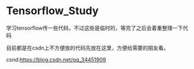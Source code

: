 # Tensorflow_Study
学习tensorflow传一些代码，不过这些是临时的，等完了之后会着重整理一下代码

目前都是在csdn上不方便放的代码先放在这里，方便给需要的朋友看。

csnd:https://blog.csdn.net/qq_34451909
